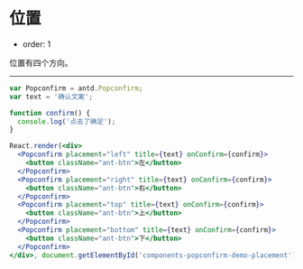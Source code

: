 # 位置

- order: 1

位置有四个方向。

---

````jsx
var Popconfirm = antd.Popconfirm;
var text = '确认文案';

function confirm() {
  console.log('点击了确定');
}

React.render(<div>
  <Popconfirm placement="left" title={text} onConfirm={confirm}>
    <button className="ant-btn">左</button>
  </Popconfirm>
  <Popconfirm placement="right" title={text} onConfirm={confirm}>
    <button className="ant-btn">右</button>
  </Popconfirm>
  <Popconfirm placement="top" title={text} onConfirm={confirm}>
    <button className="ant-btn">上</button>
  </Popconfirm>
  <Popconfirm placement="bottom" title={text} onConfirm={confirm}>
    <button className="ant-btn">下</button>
  </Popconfirm>
</div>, document.getElementById('components-popconfirm-demo-placement'));
````

<style>
.code-box-demo .ant-popover-wrap > .ant-btn {
  margin-right: 1em;
}
</style>
